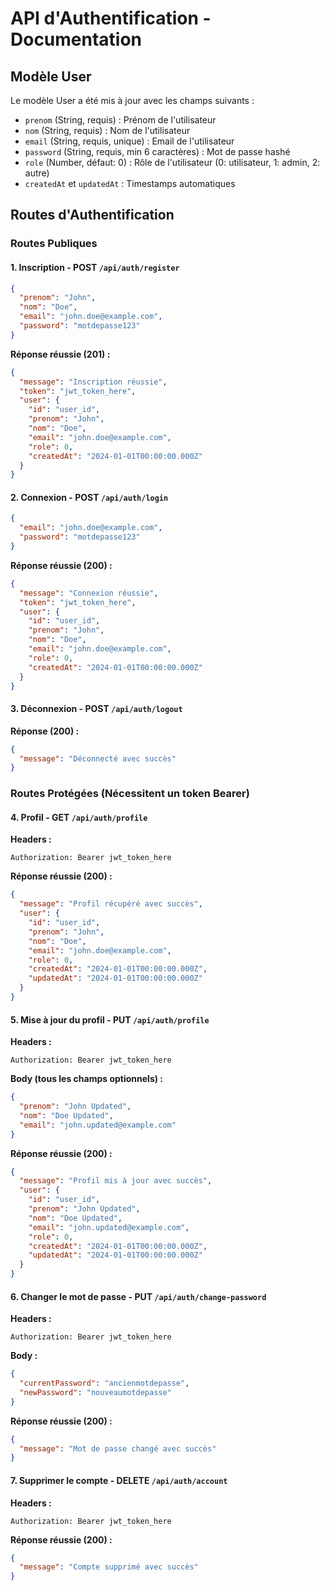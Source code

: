 # API d'Authentification - Documentation

## Modèle User

Le modèle User a été mis à jour avec les champs suivants :
- `prenom` (String, requis) : Prénom de l'utilisateur
- `nom` (String, requis) : Nom de l'utilisateur
- `email` (String, requis, unique) : Email de l'utilisateur
- `password` (String, requis, min 6 caractères) : Mot de passe hashé
- `role` (Number, défaut: 0) : Rôle de l'utilisateur (0: utilisateur, 1: admin, 2: autre)
- `createdAt` et `updatedAt` : Timestamps automatiques

## Routes d'Authentification

### Routes Publiques

#### 1. Inscription - POST `/api/auth/register`
```json
{
  "prenom": "John",
  "nom": "Doe",
  "email": "john.doe@example.com",
  "password": "motdepasse123"
}
```

**Réponse réussie (201) :**
```json
{
  "message": "Inscription réussie",
  "token": "jwt_token_here",
  "user": {
    "id": "user_id",
    "prenom": "John",
    "nom": "Doe",
    "email": "john.doe@example.com",
    "role": 0,
    "createdAt": "2024-01-01T00:00:00.000Z"
  }
}
```

#### 2. Connexion - POST `/api/auth/login`
```json
{
  "email": "john.doe@example.com",
  "password": "motdepasse123"
}
```

**Réponse réussie (200) :**
```json
{
  "message": "Connexion réussie",
  "token": "jwt_token_here",
  "user": {
    "id": "user_id",
    "prenom": "John",
    "nom": "Doe",
    "email": "john.doe@example.com",
    "role": 0,
    "createdAt": "2024-01-01T00:00:00.000Z"
  }
}
```

#### 3. Déconnexion - POST `/api/auth/logout`
**Réponse (200) :**
```json
{
  "message": "Déconnecté avec succès"
}
```

### Routes Protégées (Nécessitent un token Bearer)

#### 4. Profil - GET `/api/auth/profile`
**Headers :**
```
Authorization: Bearer jwt_token_here
```

**Réponse réussie (200) :**
```json
{
  "message": "Profil récupéré avec succès",
  "user": {
    "id": "user_id",
    "prenom": "John",
    "nom": "Doe",
    "email": "john.doe@example.com",
    "role": 0,
    "createdAt": "2024-01-01T00:00:00.000Z",
    "updatedAt": "2024-01-01T00:00:00.000Z"
  }
}
```

#### 5. Mise à jour du profil - PUT `/api/auth/profile`
**Headers :**
```
Authorization: Bearer jwt_token_here
```

**Body (tous les champs optionnels) :**
```json
{
  "prenom": "John Updated",
  "nom": "Doe Updated",
  "email": "john.updated@example.com"
}
```

**Réponse réussie (200) :**
```json
{
  "message": "Profil mis à jour avec succès",
  "user": {
    "id": "user_id",
    "prenom": "John Updated",
    "nom": "Doe Updated",
    "email": "john.updated@example.com",
    "role": 0,
    "createdAt": "2024-01-01T00:00:00.000Z",
    "updatedAt": "2024-01-01T00:00:00.000Z"
  }
}
```

#### 6. Changer le mot de passe - PUT `/api/auth/change-password`
**Headers :**
```
Authorization: Bearer jwt_token_here
```

**Body :**
```json
{
  "currentPassword": "ancienmotdepasse",
  "newPassword": "nouveaumotdepasse"
}
```

**Réponse réussie (200) :**
```json
{
  "message": "Mot de passe changé avec succès"
}
```

#### 7. Supprimer le compte - DELETE `/api/auth/account`
**Headers :**
```
Authorization: Bearer jwt_token_here
```

**Réponse réussie (200) :**
```json
{
  "message": "Compte supprimé avec succès"
}
```

